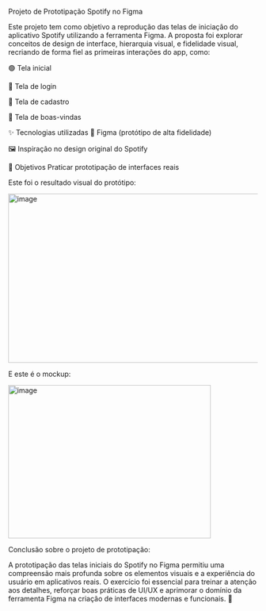  Projeto de Prototipação   Spotify no Figma
 
Este projeto tem como objetivo a reprodução das telas de iniciação do aplicativo Spotify utilizando a ferramenta Figma. A proposta foi explorar conceitos de design de interface, hierarquia visual, e fidelidade visual, recriando de forma fiel as primeiras interações do app, como:

🟢 Tela inicial

🔐 Tela de login

📝 Tela de cadastro

👋 Tela de boas-vindas

✨ Tecnologias utilizadas
🎨 Figma (protótipo de alta fidelidade)

🖼️ Inspiração no design original do Spotify

📌 Objetivos
Praticar prototipação de interfaces reais

Este foi o resultado visual do protótipo:

<img width="577" height="341" alt="image" src="https://github.com/user-attachments/assets/8a7ee9e3-de8d-43c3-acf5-e0c3b090fe0d" />

E este é o mockup:

<img width="409" height="309" alt="image" src="https://github.com/user-attachments/assets/07e68448-8b72-4952-9722-d74c2bb75ce8" />


Conclusão sobre o projeto de prototipação:

A prototipação das telas iniciais do Spotify no Figma permitiu uma compreensão mais profunda sobre os elementos visuais e a experiência do usuário em aplicativos reais. O exercício foi essencial para treinar a atenção aos detalhes, reforçar boas práticas de UI/UX e aprimorar o domínio da ferramenta Figma na criação de interfaces modernas e funcionais. 🎯
